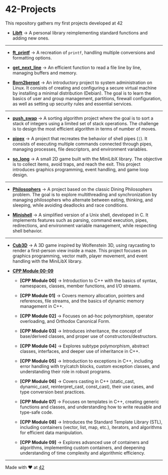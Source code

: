 # 42-Projects
This repository gathers my first projects developed at 42

- **[Libft](https://github.com/Grizzik/42-Projects/tree/main/Libft)** → A personal library reimplementing standard functions and adding new ones.

-----------------------------------------------------------------------------------------------------------------------------------------------------------

- **[ft_printf](https://github.com/Grizzik/42-Projects/tree/main/ft_printf)** → A recreation of `printf`, handling multiple conversions and formatting options.

- **[get_next_line](https://github.com/Grizzik/42-Projects/tree/main/gnl)** → An efficient function to read a file line by line, managing buffers and memory.

- **[Born2beroot](https://github.com/Grizzik/42-Projects/tree/main/born2beroot)** → An introductory project to system administration on Linux. It consists of creating and configuring a secure virtual machine by installing a minimal distribution (Debian). The goal is to learn the basics of user and group management, partitions, firewall configuration, as well as setting up security rules and essential services.

-----------------------------------------------------------------------------------------------------------------------------------------------------------

- **[push_swap](https://github.com/Grizzik/42-Projects/tree/main/push_swap)** → A sorting algorithm project where the goal is to sort a stack of integers using a limited set of stack operations. The challenge is to design the most efficient algorithm in terms of number of moves.

- **[pipex](https://github.com/Grizzik/42-Projects/tree/main/pipex)** → A project that recreates the behavior of shell pipes (`|`). It consists of executing multiple commands connected through pipes, managing processes, file descriptors, and environment variables.

- **[so_long](https://github.com/Grizzik/42-Projects/tree/main/so_long)** → A small 2D game built with the MiniLibX library. The objective is to collect items, avoid traps, and reach the exit. This project introduces graphics programming, event handling, and game loop design.

-----------------------------------------------------------------------------------------------------------------------------------------------------------

- **[Philosophers](https://github.com/Grizzik/42-Projects/tree/main/philosophers)** → A project based on the classic Dining Philosophers problem. The goal is to explore multithreading and synchronization by managing philosophers who alternate between eating, thinking, and sleeping, while avoiding deadlocks and race conditions.

- **[Minishell](https://github.com/Grizzik/42-Projects/tree/main/minishell)** → A simplified version of a Unix shell, developed in C. It implements features such as parsing, command execution, pipes, redirections, and environment variable management, while respecting shell behavior.

-----------------------------------------------------------------------------------------------------------------------------------------------------------

- **[Cub3D](https://github.com/Grizzik/42-Projects/tree/main/cub3d)** → A 3D game inspired by Wolfenstein 3D, using raycasting to render a first-person view inside a maze. This project focuses on graphics programming, vector math, player movement, and event handling with the MiniLibX library.

- **[CPP Module 00-09](https://github.com/Grizzik/42-Projects/tree/main/cpp)**
    - **[CPP Module 00]** → Introduction to C++ with the basics of syntax, namespaces, classes, member functions, and I/O streams.
      
    - **[CPP Module 01]** → Covers memory allocation, pointers and references, file streams, and the basics of dynamic memory management in C++.

    - **[CPP Module 02]** → Focuses on ad-hoc polymorphism, operator overloading, and Orthodox Canonical Form.

    - **[CPP Module 03]** → Introduces inheritance, the concept of base/derived classes, and proper use of constructors/destructors.

    - **[CPP Module 04]** → Explores subtype polymorphism, abstract classes, interfaces, and deeper use of inheritance in C++.
    
    - **[CPP Module 05]** → Introduction to exceptions in C++, including error handling with try/catch blocks, custom exception classes, and understanding their role in robust programs.

    - **[CPP Module 06]** → Covers casting in C++ (static_cast, dynamic_cast, reinterpret_cast, const_cast), their use cases, and type conversion best practices.

    - **[CPP Module 07]** → Focuses on templates in C++, creating generic functions and classes, and understanding how to write reusable and type-safe code.

    - **[CPP Module 08]** → Introduces the Standard Template Library (STL), including containers (vector, list, map, etc.), iterators, and algorithms for efficient data manipulation.

    - **[CPP Module 09]** → Explores advanced use of containers and algorithms, implementing custom containers, and deepening understanding of time complexity and algorithmic efficiency.



---
Made with ❤️ at [42](https://42.fr)
